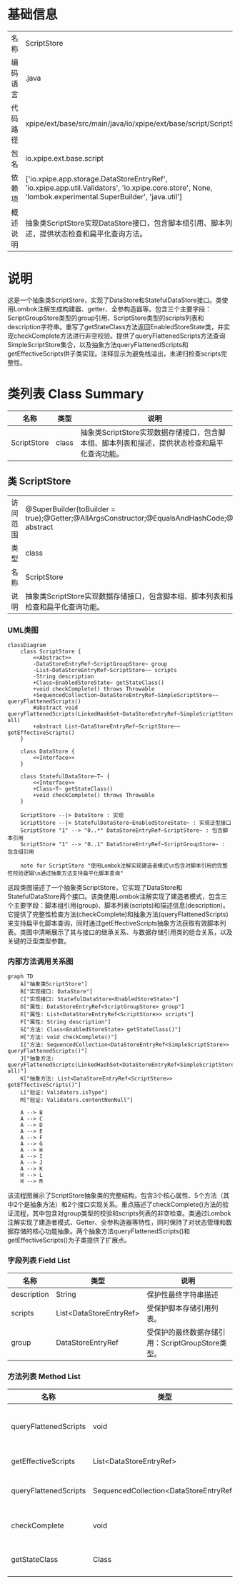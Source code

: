 # 基础信息

|      |      |
|------|------|
| 名称 | ScriptStore |
| 编码语言 | .java |
| 代码路径 | xpipe/ext/base/src/main/java/io/xpipe/ext/base/script/ScriptStore.java |
| 包名 | io.xpipe.ext.base.script |
| 依赖项 | ['io.xpipe.app.storage.DataStoreEntryRef', 'io.xpipe.app.util.Validators', 'io.xpipe.core.store', None, 'lombok.experimental.SuperBuilder', 'java.util'] |
| 概述说明 | 抽象类ScriptStore实现DataStore接口，包含脚本组引用、脚本列表和描述，提供状态检查和扁平化查询方法。 |

# 说明

这是一个抽象类ScriptStore，实现了DataStore和StatefulDataStore接口。类使用Lombok注解生成构建器、getter、全参构造器等。包含三个主要字段：ScriptGroupStore类型的group引用、ScriptStore类型的scripts列表和description字符串。重写了getStateClass方法返回EnabledStoreState类，并实现checkComplete方法进行非空校验。提供了queryFlattenedScripts方法查询SimpleScriptStore集合，以及抽象方法queryFlattenedScripts和getEffectiveScripts供子类实现。注释显示为避免栈溢出，未递归检查scripts完整性。

# 类列表 Class Summary

| 名称   | 类型  | 说明 |
|-------|------|-------------|
| ScriptStore | class | 抽象类ScriptStore实现数据存储接口，包含脚本组、脚本列表和描述，提供状态检查和扁平化查询功能。 |



## 类 ScriptStore

|      |      |
|------|------|
| 访问范围 | @SuperBuilder(toBuilder = true);@Getter;@AllArgsConstructor;@EqualsAndHashCode;@ToString;public abstract |
| 类型 | class |
| 名称 | ScriptStore |
| 说明 | 抽象类ScriptStore实现数据存储接口，包含脚本组、脚本列表和描述，提供状态检查和扁平化查询功能。 |


### UML类图

```mermaid
classDiagram
    class ScriptStore {
        <<Abstract>>
        -DataStoreEntryRef~ScriptGroupStore~ group
        -List~DataStoreEntryRef~ScriptStore~~ scripts
        -String description
        +Class~EnabledStoreState~ getStateClass()
        +void checkComplete() throws Throwable
        +SequencedCollection~DataStoreEntryRef~SimpleScriptStore~~ queryFlattenedScripts()
        #abstract void queryFlattenedScripts(LinkedHashSet~DataStoreEntryRef~SimpleScriptStore~~ all)
        +abstract List~DataStoreEntryRef~ScriptStore~~ getEffectiveScripts()
    }

    class DataStore {
        <<Interface>>
    }

    class StatefulDataStore~T~ {
        <<Interface>>
        +Class~T~ getStateClass()
        +void checkComplete() throws Throwable
    }

    ScriptStore --|> DataStore : 实现
    ScriptStore --|> StatefulDataStore~EnabledStoreState~ : 实现泛型接口
    ScriptStore "1" --> "0..*" DataStoreEntryRef~ScriptStore~ : 包含脚本引用
    ScriptStore "1" --> "0..1" DataStoreEntryRef~ScriptGroupStore~ : 包含组引用

    note for ScriptStore "使用Lombok注解实现建造者模式\n包含对脚本引用的完整性校验逻辑\n通过抽象方法支持扁平化脚本查询"
```

这段类图描述了一个抽象类ScriptStore，它实现了DataStore和StatefulDataStore<EnabledStoreState>两个接口。该类使用Lombok注解实现了建造者模式，包含三个主要字段：脚本组引用(group)、脚本列表(scripts)和描述信息(description)。它提供了完整性检查方法(checkComplete)和抽象方法(queryFlattenedScripts)来支持扁平化脚本查询，同时通过getEffectiveScripts抽象方法获取有效脚本列表。类图中清晰展示了其与接口的继承关系、与数据存储引用类的组合关系，以及关键的泛型类型参数。


### 内部方法调用关系图

```mermaid
graph TD
    A["抽象类ScriptStore"]
    B["实现接口: DataStore"]
    C["实现接口: StatefulDataStore<EnabledStoreState>"]
    D["属性: DataStoreEntryRef<ScriptGroupStore> group"]
    E["属性: List<DataStoreEntryRef<ScriptStore>> scripts"]
    F["属性: String description"]
    G["方法: Class<EnabledStoreState> getStateClass()"]
    H["方法: void checkComplete()"]
    I["方法: SequencedCollection<DataStoreEntryRef<SimpleScriptStore>> queryFlattenedScripts()"]
    J["抽象方法: queryFlattenedScripts(LinkedHashSet<DataStoreEntryRef<SimpleScriptStore>> all)"]
    K["抽象方法: List<DataStoreEntryRef<ScriptStore>> getEffectiveScripts()"]
    L["验证: Validators.isType"]
    M["验证: Validators.contentNonNull"]

    A --> B
    A --> C
    A --> D
    A --> E
    A --> F
    A --> G
    A --> H
    A --> I
    A --> J
    A --> K
    H --> L
    H --> M
```

该流程图展示了ScriptStore抽象类的完整结构，包含3个核心属性、5个方法（其中2个是抽象方法）和2个接口实现关系。重点描述了checkComplete()方法的验证流程，其中包含对group类型的校验和scripts列表的非空检查。类通过Lombok注解实现了建造者模式、Getter、全参构造器等特性，同时保持了对状态管理和数据存储的核心功能抽象。两个抽象方法queryFlattenedScripts()和getEffectiveScripts()为子类提供了扩展点。

### 字段列表 Field List

| 名称  | 类型  | 说明 |
|-------|-------|------|
| description | String | 保护性最终字符串描述 |
| scripts | List<DataStoreEntryRef<ScriptStore>> | 受保护脚本存储引用列表。 |
| group | DataStoreEntryRef<ScriptGroupStore> | 受保护的最终数据存储引用：ScriptGroupStore类型。 |

### 方法列表 Method List

| 名称  | 类型  | 说明 |
|-------|-------|------|
| queryFlattenedScripts | void | 抽象方法：查询扁平化脚本，参数为LinkedHashSet类型。 |
| getEffectiveScripts | List<DataStoreEntryRef<ScriptStore>> | 获取有效脚本列表的抽象方法。 |
| queryFlattenedScripts | SequencedCollection<DataStoreEntryRef<SimpleScriptStore>> | 查询扁平化脚本集合，返回唯一引用集。 |
| checkComplete | void | 检查脚本组和脚本的有效性，避免栈溢出。 |
| getStateClass | Class<EnabledStoreState> | 重写方法返回EnabledStoreState类类型。 |




